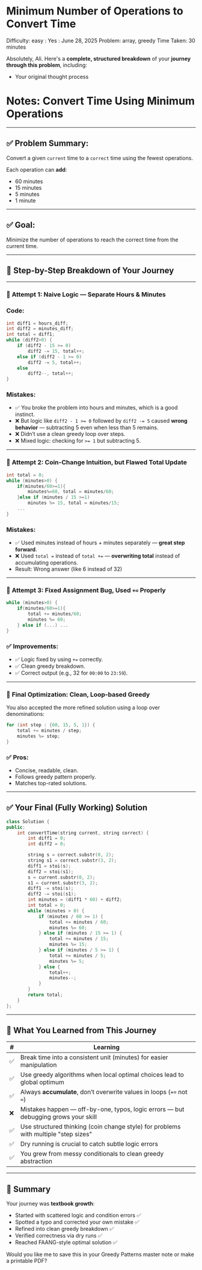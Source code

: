 # Minimum Number of Operations to Convert Time

Difficulty: easy
 : Yes
: June 28, 2025
Problem: array, greedy
Time Taken: 30 minutes

Absolutely, Ali. Here's a **complete, structured breakdown** of your **journey through this problem**, including:

- Your original thought process

# Notes: Convert Time Using Minimum Operations

---

## ✅ Problem Summary:

Convert a given `current` time to a `correct` time using the fewest operations.

Each operation can **add**:

- 60 minutes
- 15 minutes
- 5 minutes
- 1 minute

---

## ✅ Goal:

Minimize the number of operations to reach the correct time from the current time.

---

## 🧩 Step-by-Step Breakdown of Your Journey

---

### 🔹 **Attempt 1: Naive Logic — Separate Hours & Minutes**

### Code:

```cpp
int diff1 = hours_diff;
int diff2 = minutes_diff;
int total = diff1;
while (diff2>0) {
    if (diff2 - 15 >= 0)
        diff2 -= 15, total++;
    else if (diff2 - 1 >= 0)
        diff2 -= 5, total++;
    else
        diff2--, total++;
}

```

### Mistakes:

- ✅ You broke the problem into hours and minutes, which is a good instinct.
- ❌ But logic like `diff2 - 1 >= 0` followed by `diff2 -= 5` caused **wrong behavior** — subtracting 5 even when less than 5 remains.
- ❌ Didn’t use a clean greedy loop over steps.
- ❌ Mixed logic: checking for `>= 1` but subtracting 5.

---

### 🔹 **Attempt 2: Coin-Change Intuition, but Flawed Total Update**

```cpp
int total = 0;
while (minutes>0) {
    if(minutes/60>=1){
        minutes%=60, total = minutes/60;
    }else if (minutes / 15 >=1)
        minutes %= 15, total = minutes/15;
    ...
}

```

### Mistakes:

- ✅ Used minutes instead of hours + minutes separately — **great step forward**.
- ❌ Used `total =` instead of `total +=` — **overwriting total** instead of accumulating operations.
- Result: Wrong answer (like 6 instead of 32)

---

### 🔹 **Attempt 3: Fixed Assignment Bug, Used `+=` Properly**

```cpp
while (minutes>0) {
    if(minutes/60>=1){
        total += minutes/60;
        minutes %= 60;
    } else if (...) ...
}

```

### ✅ Improvements:

- ✅ Logic fixed by using `+=` correctly.
- ✅ Clean greedy breakdown.
- ✅ Correct output (e.g., 32 for `00:00` to `23:59`).

---

### 🔹 **Final Optimization: Clean, Loop-based Greedy**

You also accepted the more refined solution using a loop over denominations:

```cpp
for (int step : {60, 15, 5, 1}) {
    total += minutes / step;
    minutes %= step;
}

```

### ✅ Pros:

- Concise, readable, clean.
- Follows greedy pattern properly.
- Matches top-rated solutions.

---

## ✅ Your Final (Fully Working) Solution

```cpp
class Solution {
public:
    int convertTime(string current, string correct) {
        int diff1 = 0;
        int diff2 = 0;

        string s = correct.substr(0, 2);
        string s1 = correct.substr(3, 2);
        diff1 = stoi(s);
        diff2 = stoi(s1);
        s = current.substr(0, 2);
        s1 = current.substr(3, 2);
        diff1 -= stoi(s);
        diff2 -= stoi(s1);
        int minutes = (diff1 * 60) + diff2;
        int total = 0;
        while (minutes > 0) {
            if (minutes / 60 >= 1) {
                total += minutes / 60;
                minutes %= 60;
            } else if (minutes / 15 >= 1) {
                total += minutes / 15;
                minutes %= 15;
            } else if (minutes / 5 >= 1) {
                total += minutes / 5;
                minutes %= 5;
            } else {
                total++;
                minutes--;
            }
        }
        return total;
    }
};

```

---

## 🧠 What You Learned from This Journey

| # | Learning |
| --- | --- |
| ✅ | Break time into a consistent unit (minutes) for easier manipulation |
| ✅ | Use greedy algorithms when local optimal choices lead to global optimum |
| ✅ | Always **accumulate**, don’t overwrite values in loops (`+=` not `=`) |
| ❌ | Mistakes happen — off-by-one, typos, logic errors — but debugging grows your skill |
| ✅ | Use structured thinking (coin change style) for problems with multiple "step sizes" |
| ✅ | Dry running is crucial to catch subtle logic errors |
| ✅ | You grew from messy conditionals to clean greedy abstraction |

---

## 🏁 Summary

Your journey was **textbook growth**:

- Started with scattered logic and condition errors ✅
- Spotted a typo and corrected your own mistake ✅
- Refined into clean greedy breakdown ✅
- Verified correctness via dry runs ✅
- Reached FAANG-style optimal solution ✅

Would you like me to save this in your Greedy Patterns master note or make a printable PDF?